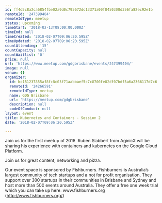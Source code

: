 ```yaml
---
id: ff4d5c8a2ca6854fbe02a0d0c795672dc13371a00f8450300d356fa82ec92e1b
remoteId: '247399404'
remoteIdType: meetup
status: upcoming
timeStart: '2018-02-13T08:00:00.000Z'
timeEnd: null
timeCreated: '2018-02-07T09:06:20.595Z'
timeUpdated: '2018-02-07T09:06:20.595Z'
countAttending: '15'
countCapacity: null
countWaitlist: '0'
price: null
url: 'https://www.meetup.com/gdgbrisbane/events/247399404/'
image: null
venue: {}
organizer:
  id: bc151237855af8fc8c03f71aabbaef5c7c8700fe82df07bdf5a6a2366117d7c6
  remoteId: '24266591'
  remoteIdType: meetup
  name: GDG Brisbane
  url: 'https://meetup.com/gdgbrisbane'
  description: null
  codeOfConduct: null
layout: event
title: Kubernetes and Containers - Session 2
date: '2018-02-07T09:06:20.595Z'

---
```

<p>Join us for the first meetup of 2018. Ruben Slabbert from AginicX will be sharing his experience with containers and kubernetes on the Google Cloud Platform.</p> <p>Join us for great content, networking and pizza.</p> <p>Our event space is sponsored by Fishburners. Fishburners is Australia’s largest community of tech startups and a not for profit organisation. They support over 300 startups in their communities in Brisbane and Sydney and host more than 500 events around Australia. They offer a free one week trial which you can take up here: www.fishburners.org (<a href="http://www.fishburners.org/" class="linkified">http://www.fishburners.org/</a>)</p>
